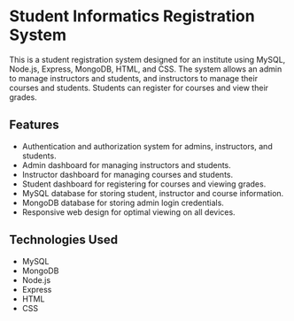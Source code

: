 # Student Informatics Registration System

This is a student registration system designed for an institute using MySQL, Node.js, Express, MongoDB, HTML, and CSS. The system allows an admin to manage instructors and students, and instructors to manage their courses and students. Students can register for courses and view their grades.

## Features

- Authentication and authorization system for admins, instructors, and students.
- Admin dashboard for managing instructors and students.
- Instructor dashboard for managing courses and students.
- Student dashboard for registering for courses and viewing grades.
- MySQL database for storing student, instructor and course information.
- MongoDB database for storing admin login credentials.
- Responsive web design for optimal viewing on all devices.

## Technologies Used

- MySQL
- MongoDB
- Node.js
- Express
- HTML
- CSS

